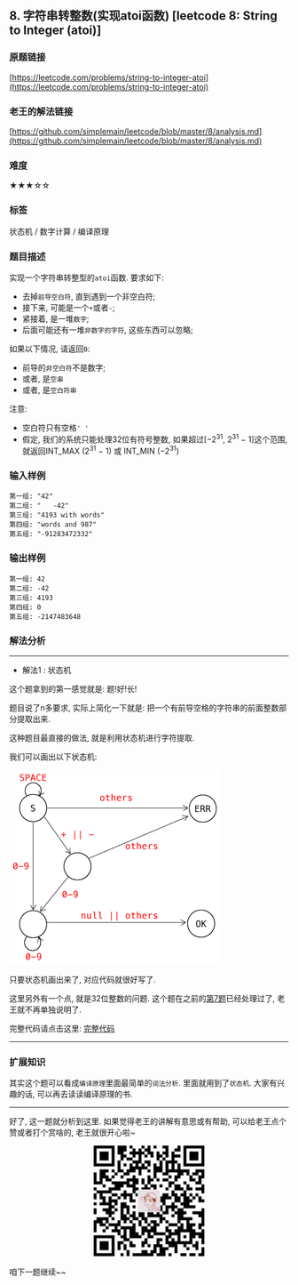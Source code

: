 ## 8. 字符串转整数(实现atoi函数) [leetcode 8: String to Integer (atoi)]

### 原题链接

[https://leetcode.com/problems/string-to-integer-atoi](https://leetcode.com/problems/string-to-integer-atoi)


### 老王的解法链接
[https://github.com/simplemain/leetcode/blob/master/8/analysis.md](https://github.com/simplemain/leetcode/blob/master/8/analysis.md)

### 难度

★★★☆☆

### 标签

状态机 / 数字计算 / 编译原理

### 题目描述

实现一个字符串转整型的`atoi`函数. 要求如下:

* 去掉`前导空白符`, 直到遇到一个非空白符;
* 接下来, 可能是一个`+`或者`-`;
* 紧接着, 是一堆`数字`;
* 后面可能还有一堆`非数字的字符`, 这些东西可以忽略;

如果以下情况, 请返回`0`:

* 前导的`非空白符`不是数字;
* 或者, 是`空串`
* 或者, 是`空白符串`

注意: 

* 空白符只有空格`' '`
* 假定, 我们的系统只能处理32位有符号整数, 如果超过[−2<sup>31</sup>,  2<sup>31</sup> − 1]这个范围, 就返回INT_MAX (2<sup>31</sup> − 1) 或 INT_MIN (−2<sup>31</sup>)


### 输入样例

```
第一组: "42"
第二组: "   -42"
第三组: "4193 with words"
第四组: "words and 987"
第五组: "-91283472332"
```

### 输出样例

```
第一组: 42
第二组: -42
第三组: 4193
第四组: 0
第五组: -2147483648
```

### 解法分析

---

* 解法1 : 状态机

这个题拿到的第一感觉就是: 题!好!长!

题目说了n多要求, 实际上简化一下就是: 把一个有前导空格的字符串的前面整数部分提取出来.

这种题目最直接的做法, 就是利用状态机进行字符提取.

我们可以画出以下状态机:

![状态机](image1.png)

只要状态机画出来了, 对应代码就很好写了.

这里另外有一个点, 就是32位整数的问题. 这个题在之前的[第7题](https://github.com/simplemain/leetcode/blob/master/7/analysis.md)已经处理过了, 老王就不再单独说明了.

完整代码请点击这里: [完整代码](https://github.com/simplemain/leetcode/blob/master/8/Solution1.java)

---

### 扩展知识

其实这个题可以看成`编译原理`里面最简单的`词法分析`. 里面就用到了`状态机`. 大家有兴趣的话, 可以再去读读编译原理的书.

---

好了, 这一题就分析到这里. 如果觉得老王的讲解有意思或有帮助, 可以给老王点个赞或者打个赏啥的, 老王就很开心啦~

<div align="center"><img src="https://github.com/simplemain/leetcode/blob/master/qrcode_pay.min.jpg" width="200" height="200" /></div>

咱下一题继续~~
